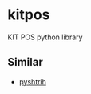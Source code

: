 # kitpos

KIT POS python library

## Similar
- [pyshtrih](https://github.com/oleg-golovanov/pyshtrih)
